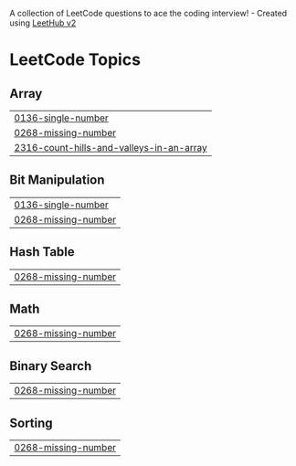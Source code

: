 A collection of LeetCode questions to ace the coding interview! - Created using [LeetHub v2](https://github.com/arunbhardwaj/LeetHub-2.0)
<!---LeetCode Topics Start-->
# LeetCode Topics
## Array
|  |
| ------- |
| [0136-single-number](https://github.com/48alisha/Leetcode-Ques/tree/master/0136-single-number) |
| [0268-missing-number](https://github.com/48alisha/Leetcode-Ques/tree/master/0268-missing-number) |
| [2316-count-hills-and-valleys-in-an-array](https://github.com/48alisha/Leetcode-Ques/tree/master/2316-count-hills-and-valleys-in-an-array) |
## Bit Manipulation
|  |
| ------- |
| [0136-single-number](https://github.com/48alisha/Leetcode-Ques/tree/master/0136-single-number) |
| [0268-missing-number](https://github.com/48alisha/Leetcode-Ques/tree/master/0268-missing-number) |
## Hash Table
|  |
| ------- |
| [0268-missing-number](https://github.com/48alisha/Leetcode-Ques/tree/master/0268-missing-number) |
## Math
|  |
| ------- |
| [0268-missing-number](https://github.com/48alisha/Leetcode-Ques/tree/master/0268-missing-number) |
## Binary Search
|  |
| ------- |
| [0268-missing-number](https://github.com/48alisha/Leetcode-Ques/tree/master/0268-missing-number) |
## Sorting
|  |
| ------- |
| [0268-missing-number](https://github.com/48alisha/Leetcode-Ques/tree/master/0268-missing-number) |
<!---LeetCode Topics End-->
